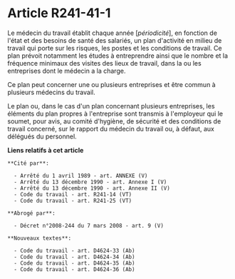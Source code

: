 # Article R241-41-1

Le médecin du travail établit chaque année [*périodicité*], en fonction de l'état et des besoins de santé des salariés, un
plan d'activité en milieu de travail qui porte sur les risques, les postes et les conditions de travail. Ce plan prévoit
notamment les études à entreprendre ainsi que le nombre et la fréquence minimaux des visites des lieux de travail, dans la ou
les entreprises dont le médecin a la charge.

Ce plan peut concerner une ou plusieurs entreprises et être commun à plusieurs médecins du travail.

Le plan ou, dans le cas d'un plan concernant plusieurs entreprises, les éléments du plan propres à l'entreprise sont transmis
à l'employeur qui le soumet, pour avis, au comité d'hygiène, de sécurité et des conditions de travail concerné, sur le
rapport du médecin du travail ou, à défaut, aux délégués du personnel.

**Liens relatifs à cet article**

	**Cité par**:

	  - Arrêté du 1 avril 1989 - art. ANNEXE (V)
	  - Arrêté du 13 décembre 1990 - art. Annexe I (V)
	  - Arrêté du 13 décembre 1990 - art. Annexe II (V)
	  - Code du travail - art. R241-14 (VT)
	  - Code du travail - art. R241-25 (VT)

	**Abrogé par**:

	  - Décret n°2008-244 du 7 mars 2008 - art. 9 (V)

	**Nouveaux textes**:

	  - Code du travail - art. D4624-33 (Ab)
	  - Code du travail - art. D4624-34 (Ab)
	  - Code du travail - art. D4624-35 (Ab)
	  - Code du travail - art. D4624-36 (Ab)
